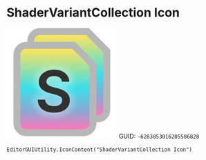# ShaderVariantCollection Icon
![](/img/ShaderVariantCollection%20Icon.png)
GUID: `-6283853016205586828`
```
EditorGUIUtility.IconContent("ShaderVariantCollection Icon")
```
